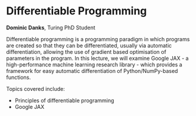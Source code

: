 # Differentiable Programming

**Dominic Danks**, Turing PhD Student

Differentiable programming is a programming paradigm in which programs are created so that they can be differentiated, usually via automatic differentiation, allowing the use of gradient based optimisation of parameters in the program. In this lecture, we will examine Google JAX - a high-performance machine learning research library - which provides a framework for easy automatic differentiation of Python/NumPy-based functions.

Topics covered include:
  - Principles of differentiable programming
  - Google JAX
 
